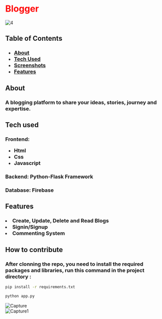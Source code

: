 # <h1 style="color:Red;">Blogger</h1>
![4](https://user-images.githubusercontent.com/92630714/227880450-045a1f49-e718-4ef1-8933-43044721e1e4.png)

## Table of Contents
### <ul><li><a href="#about">About</a></li><li><a href="#tech">Tech Used</a></li><li><a href="#screen">Screenshots</a></li><li><a href="#Features">Features</a></li></ul>
## <h2 id="about">About</h2>
### A blogging platform to share your ideas, stories, journey and expertise.
## <h2 id="tech">Tech used</h2> 
### Frontend:<br> <ul><li>Html</li><li>Css</li><li>Javascript</li></ul>
### Backend: Python-Flask Framework
### Database: Firebase 
##  <h2 id="Features">Features</h2> 
### <li>Create, Update, Delete and Read Blogs</li><li>Signin/Signup</li><li>Commenting System</li></ul> 


## <h2 id="Contribute">How to contribute</h2> 
###  After clonning the repo, you need to install the required packages and libraries, run this command in the project directory :

```bash
pip install -r requirements.txt
```
```bash
python app.py
```
![Capture](https://user-images.githubusercontent.com/92630714/227890913-c767f01d-6530-407d-90d1-06496f690c0f.PNG) 
<br>
![Capture1](https://user-images.githubusercontent.com/92630714/227891094-b2009dac-2d32-4995-b4c6-d70ced3ad20e.PNG)
